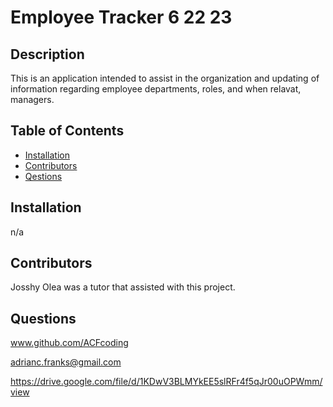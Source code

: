 
# Employee Tracker 6 22 23

## Description
This is an application intended to assist in the organization and updating of information regarding employee departments, roles, and when relavat, managers.

## Table of Contents
- [Installation](#installation)
- [Contributors](#credits)
- [Qestions](#gitUser)

## Installation
n/a

## Contributors
Josshy Olea was a tutor that assisted with this project.

## Questions
www.github.com/ACFcoding

adrianc.franks@gmail.com

https://drive.google.com/file/d/1KDwV3BLMYkEE5slRFr4f5qJr00uOPWmm/view 
